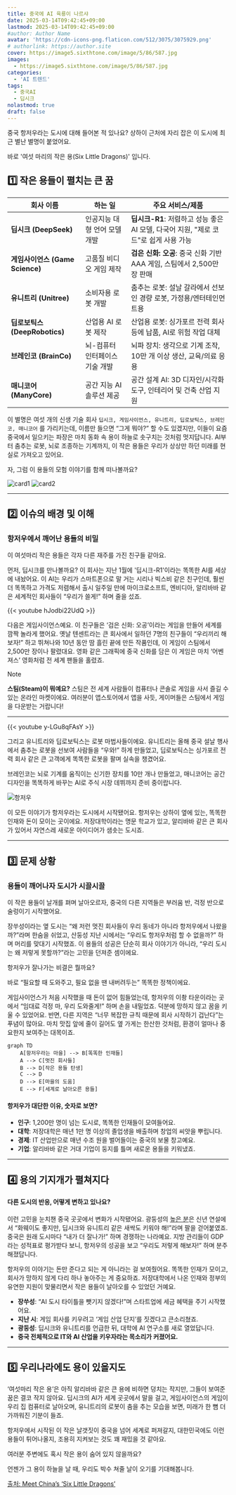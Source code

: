 ```yaml
---
title: 중국에 AI 육룡이 나르샤
date: 2025-03-14T09:42:45+09:00
lastmod: 2025-03-14T09:42:45+09:00
#author: Author Name
avatar: 'https://cdn-icons-png.flaticon.com/512/3075/3075929.png'
# authorlink: https://author.site
cover: https://image5.sixthtone.com/image/5/86/587.jpg
images:
  - https://image5.sixthtone.com/image/5/86/587.jpg
categories:
  - 'AI 트렌드'
tags:
  - 중국AI
  - 딥시크
nolastmod: true
draft: false
---
```


중국 항저우라는 도시에 대해 들어본 적 있나요? 상하이 근처에 자리 잡은 이 도시에 최근 별난 별명이 붙었어요. 

바로 '여섯 마리의 작은 용(Six Little Dragons)' 입니다.

<!--more-->


## 1️⃣ 작은 용들이 펼치는 큰 꿈
 
 | 회사 이름       | 하는 일                              | 주요 서비스/제품                                                                 |
|-----------------|-------------------------------------|---------------------------------------------------------------------------------|
| **딥시크 (DeepSeek)** | 인공지능 대형 언어 모델 개발           | **딥시크-R1**: 저렴하고 성능 좋은 AI 모델, 다국어 지원, "제로 코드"로 쉽게 사용 가능 |
| **게임사이언스 (Game Science)** | 고품질 비디오 게임 제작              | **검은 신화: 오공**: 중국 신화 기반 AAA 게임, 스팀에서 2,500만 장 판매         |
| **유니트리 (Unitree)** | 소비자용 로봇 개발                   | 춤추는 로봇: 설날 갈라에서 선보인 경량 로봇, 가정용/엔터테인먼트용             |
| **딥로보틱스 (DeepRobotics)** | 산업용 AI 로봇 제작                  | 산업용 로봇: 싱가포르 전력 회사 등에 납품, AI로 위험 작업 대체                 |
| **브레인코 (BrainCo)** | 뇌-컴퓨터 인터페이스 기술 개발         | 뇌파 장치: 생각으로 기계 조작, 10만 개 이상 생산, 교육/의료 응용                |
| **매니코어 (ManyCore)** | 공간 지능 AI 솔루션 제공              | 공간 설계 AI: 3D 디자인/시각화 도구, 인테리어 및 건축 산업 지원                 |


 이 별명은 여섯 개의 신생 기술 회사 `딥시크, 게임사이언스, 유니트리, 딥로보틱스, 브레인코, 매니코어` 를 가리키는데, 이름만 들으면 “그게 뭐야?” 할 수도 있겠지만, 이들이 요즘 중국에서 일으키는 파장은 마치 동화 속 용이 하늘로 솟구치는 것처럼 멋지답니다. AI부터 춤추는 로봇, 뇌로 조종하는 기계까지, 이 작은 용들은 우리가 상상만 하던 미래를 현실로 가져오고 있어요. 
 
 자, 그럼 이 용들의 모험 이야기를 함께 떠나볼까요?

![card1](https://image5.sixthtone.com/image/5/86/581.png)
![card2](https://image5.sixthtone.com/image/5/86/583.png)

---

## 2️⃣ 이슈의 배경 및 이해
### 항저우에서 깨어난 용들의 비밀

이 여섯마리 작은 용들은 각자 다른 재주를 가진 친구들 같아요. 

먼저, 딥시크를 만나볼까요? 이 회사는 지난 1월에 '딥시크-R1'이라는 똑똑한 AI를 세상에 내놨어요. 이 AI는 우리가 스마트폰으로 말 거는 시리나 빅스비 같은 친구인데, 훨씬 더 똑똑하고 가격도 저렴해서 출시 일주일 만에 마이크로소프트, 엔비디아, 알리바바 같은 세계적인 회사들이 “우리가 쓸게!” 하며 줄을 섰죠.

{{< youtube hJodbi22UdQ >}}

다음은 게임사이언스예요. 이 친구들은 ‘검은 신화: 오공’이라는 게임을 만들어 세계를 깜짝 놀라게 했어요. 옛날 텐센트라는 큰 회사에서 일하던 7명의 친구들이 “우리끼리 해보자!” 하고 뛰쳐나와 10년 동안 땀 흘린 끝에 만든 작품인데, 이 게임이 스팀에서 2,500만 장이나 팔렸대요. 영화 같은 그래픽에 중국 신화를 담은 이 게임은 마치 ‘어벤져스’ 영화처럼 전 세계 팬들을 홀렸죠.

> [!NOTE]  
> **스팀(Steam)이 뭐예요?**  스팀은 전 세계 사람들이 컴퓨터나 콘솔로 게임을 사서 즐길 수 있는 온라인 마켓이에요. 여러분이 앱스토어에서 앱을 사듯, 게이머들은 스팀에서 게임을 다운받는 거랍니다!

--- 

{{< youtube y-LGu8qFAsY >}}

그리고 유니트리와 딥로보틱스는 로봇 마법사들이에요. 유니트리는 올해 중국 설날 행사에서 춤추는 로봇을 선보여 사람들을 “우와!” 하게 만들었고, 딥로보틱스는 싱가포르 전력 회사 같은 큰 고객에게 똑똑한 로봇을 팔며 실속을 챙겼어요. 

브레인코는 뇌로 기계를 움직이는 신기한 장치를 10만 개나 만들었고, 매니코어는 공간 디자인을 똑똑하게 바꾸는 AI로 주식 시장 데뷔까지 준비 중이랍니다.

![항저우](/img/poster/1/hangzhou_map_3.jpg)


이 모든 이야기가 항저우라는 도시에서 시작됐어요. 항저우는 상하이 옆에 있는, 똑똑한 인재와 돈이 모이는 곳이에요. 저장대학이라는 명문 학교가 있고, 알리바바 같은 큰 회사가 있어서 자연스레 새로운 아이디어가 샘솟는 도시죠. 

---

## 3️⃣ 문제 상황
### 용들이 깨어나자 도시가 시끌시끌


이 작은 용들이 날개를 펴며 날아오르자, 중국의 다른 지역들은 부러움 반, 걱정 반으로 술렁이기 시작했어요. 

장쑤성이라는 옆 도시는 “왜 저런 멋진 회사들이 우리 동네가 아니라 항저우에서 나왔을까?”라며 한숨을 쉬었고, 산둥성 지난 시에서는 “우리도 항저우처럼 할 수 없을까?” 하며 머리를 맞대기 시작했죠. 이 용들의 성공은 단순히 회사 이야기가 아니라, “우리 도시는 왜 저렇게 못할까?”라는 고민을 던져준 셈이에요.

항저우가 잘나가는 비결은 뭘까요? 

바로 “필요할 때 도와주고, 필요 없을 땐 내버려두는” 똑똑한 정책이에요. 

게임사이언스가 처음 시작했을 때 돈이 없어 힘들었는데, 항저우의 이촹 타운이라는 곳에서 “임대료 걱정 마, 우리 도와줄게!” 하며 손을 내밀었죠. 덕분에 망하지 않고 꿈을 키울 수 있었어요. 반면, 다른 지역은 “너무 복잡한 규칙 때문에 회사 시작하기 겁난다”는 푸념이 많아요. 마치 맛집 앞에 줄이 길어도 옆 가게는 한산한 것처럼, 환경이 얼마나 중요한지 보여주는 대목이죠.

```mermaid
graph TD
    A[항저우라는 마을] --> B[똑똑한 인재들]
    A --> C[멋진 회사들]
    B --> D[작은 용들 탄생]
    C --> D
    D --> E[마을의 도움]
    E --> F[세계로 날아오른 용들]
```

#### 항저우가 대단한 이유, 숫자로 보면?
- **인구**: 1,200만 명이 넘는 도시로, 똑똑한 인재들이 모여들어요.  
- **대학**: 저장대학은 매년 1만 명 이상의 졸업생을 배출하며 창업의 씨앗을 뿌립니다.  
- **경제**: IT 산업만으로 매년 수조 원을 벌어들이는 중국의 보물 창고예요.  
- **기업**: 알리바바 같은 거대 기업이 둥지를 틀며 새로운 용들을 키워냈죠.


---

## 4️⃣ 용의 기지개가 펼쳐지다

#### 다른 도시의 반응, 어떻게 변하고 있나요?

이런 고민을 눈치챈 중국 곳곳에서 변화가 시작됐어요. 광둥성의 [높은 분](http://blog.e-hanaro.com/?mid=guide&category=921&page=73&document_srl=1188293)은 신년 연설에서 “화웨이도 좋지만, 딥시크와 유니트리 같은 새싹도 키워야 해!”라며 팔을 걷어붙였죠. 중국은 원래 도시마다 “내가 더 잘나가!” 하며 경쟁하는 나라예요. 지방 관리들이 GDP라는 성적표로 평가받다 보니, 항저우의 성공을 보고 “우리도 저렇게 해보자!” 하며 분주해졌답니다.

항저우의 이야기는 돈만 준다고 되는 게 아니라는 걸 보여줬어요. 똑똑한 인재가 모이고, 회사가 망하지 않게 다리 하나 놓아주는 게 중요하죠. 저장대학에서 나온 인재와 정부의 유연한 지원이 맞물리면서 작은 용들이 날아오를 수 있었던 거예요. 

- **장쑤성**: “AI 도시 타이틀을 뺏기지 않겠다!”며 스타트업에 세금 혜택을 주기 시작했어요.  
- **지난 시**: 게임 회사를 키우려고 ‘게임 산업 단지’를 짓겠다고 큰소리쳤죠.  
- **광둥성**: 딥시크와 유니트리를 언급한 뒤, 대학에 AI 연구소를 새로 열었답니다.  
- **중국 전체적으로 IT와 AI 산업을 키우자라는 목소리가 커졌어요.**



---

## 5️⃣ 우리나라에도 용이 있을지도

‘여섯마리 작은 용’은 아직 알리바바 같은 큰 용에 비하면 덩치는 작지만, 그들이 보여준 꿈은 결코 작지 않아요. 딥시크의 AI가 세계 곳곳에서 말을 걸고, 게임사이언스의 게임이 우리 집 컴퓨터로 날아오며, 유니트리의 로봇이 춤을 추는 모습을 보면, 미래가 한 뼘 더 가까워진 기분이 들죠. 

항저우에서 시작된 이 작은 날갯짓이 중국을 넘어 세계로 퍼져갈지, 대한민국에도 이런 용들이 튀어나올지, 조용히 지켜보는 것도 꽤 재밌을 것 같아요. 

여러분 주변에도 혹시 작은 용이 숨어 있지 않을까요? 

언젠가 그 용이 하늘을 날 때, 우리도 박수 쳐줄 날이 오기를 기대해봅니다.


[출처: Meet China’s ‘Six Little Dragons’](https://www.sixthtone.com/news/1016770) 